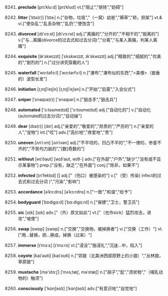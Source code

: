 8241. **preclude**
[prɪˈklu:d]  [prɪˈklud]
vt.["阻止","排除","妨碍"]  

8242. **litter**
[ˈlɪtə(r)]  [ˈlɪtɚ]
n.["杂物，垃圾","（一窝）幼崽","褥草","轿，担架"]  vt.& vi.["使杂乱","乱丢杂物","乱扔","使饱含"]  

8243. **divorced**
[dɪˈvɔ:st]  [dɪˈvɔ:rst]
adj.["离婚的","分开的","不相干的","脱离的"]  v.["与…离婚(divorce的过去式和过去分词)","分离","与某人离婚，判某人离婚"]  

8244. **exquisite**
[ɪkˈskwɪzɪt]  [ˈɛkskwɪzɪt, ɪkˈskwɪzɪt]
adj.["精致的","细腻的","优美的","剧烈的"]  n.["过分讲究穿戴的人"]  

8245. **waterfall**
[ˈwɔ:təfɔ:l]  [ˈwɔ:tərfɔ:l]
n.["瀑布","瀑布似的东西","<美俚>（披垂的）波型长发"]  

8246. **initiation**
[ɪˌnɪʃiˈeɪʃn]  [ɪˌnɪʃiˈeʃən]
n.["开始","启蒙","入会仪式"]  

8247. **sniper**
[ˈsnaɪpə(r)]  ['snaɪpər]
n.["狙击手","狙击兵"]  

8248. **automated**
['ɔ:təʊmeɪtɪd]  ['ɔ:toʊmeɪtɪd]
adj.["自动化的"]  v.["自动化(automate的过去分词)","自动操"]  

8249. **dear**
[dɪə(r)]  [dɪr]
adj.["亲爱的","敬爱的","昂贵的","严厉的"]  n.["亲爱的人","宠物"]  int.["哎"]  adv.["高价地","疼爱地","贵"]  

8250. **uneven**
[ʌnˈi:vn]  [ʌnˈivən]
adj.["不平坦的，凹凸不平的","不一律的，参差不齐的","不势均力敌的","[数]奇数的"]  

8251. **without**
[wɪˈðaʊt]  [wɪðˈaʊt, wɪθ-]
adv.["在外部","户外","缺少","没有或不显示某事物"]  prep.["没有，缺乏","在外面"]  conj.["除非，如果不"]  

8252. **infected**
[ɪnˈfektɪd]  []
adj.["（伤口）被感染的"]  v.["（受）传染( infect的过去式和过去分词 )","污染","影响"]  

8253. **accordance**
[əˈkɔ:dns]  [əˈkɔ:rdns]
n.["一致","和谐","给予"]  

8254. **bodyguard**
[ˈbɒdigɑ:d]  [ˈbɑ:digɑ:rd]
n.["保镖","卫士，警卫员"]  

8255. **sic**
[sɪk]  [sɪk]
adv.["〈外〉原文如此"]  vt.["（也作sick）猛烈攻击，进攻","唆使"]  

8256. **swap**
[swɒp]  [swɑp]
n.["交换","交换物，被掉换者"]  vi.["交换（工作）"]  vt.["用…替换，把…换成，掉换（过来）"]  

8257. **immerse**
[ɪˈmɜ:s]  [ɪˈmɜ:rs]
vt.["浸没","施浸礼","沉迷…中，陷入"]  

8258. **coyote**
[kaɪˈəʊti]  [kaɪˈoʊti]
n.["郊狼（北美洲西部原野上的小狼）","丛林狼，草原狼"]  

8259. **mustache**
[mə'stɑ:ʃ]  [ˈmʌsˌtæʃ, məˈstæʃ]
n.["胡子","髭","须状物","（哺乳动物的）触须"]  

8260. **consciously**
['kɒnʃəslɪ]  [ˈkɑnʃəslɪ]
adv.["有意识地","自觉地"]  

